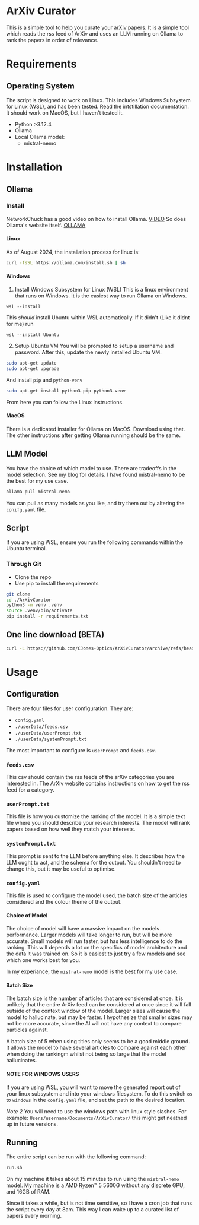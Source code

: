 # ArXiv Curator
This is a simple tool to help you curate your arXiv papers.
It is a simple tool which reads the rss feed of ArXiv and
uses an LLM running on Ollama to rank the papers in order of
relevance.

# Requirements

## Operating System
The script is designed to work on Linux. This includes
Windows Subsystem for Linux (WSL), and has been tested.
Read the intstillation documentation. It should work on MacOS,
but I haven't tested it.


- Python >3.12.4
- Ollama
- Local Ollama model:
  - mistral-nemo

# Installation
## Ollama
### Install
NetworkChuck has a good video on how to install Ollama. [VIDEO](https://www.youtube.com/watch?v=Wjrdr0NU4Sk&t=1s)
So does Ollama's website itself. [OLLAMA](https://ollama.com/download)

#### Linux
As of August 2024, the
installation process for linux is:
```bash
curl -fsSL https://ollama.com/install.sh | sh
```
#### Windows

1. Install Windows Subsystem for Linux (WSL)
This is a linux environment that runs on Windows.
It is the easiest way to run Ollama on Windows.

```batch
wsl --install
```

This *should* install Ubuntu within WSL automatically.
If it didn't (Like it didnt for me) run
```batch
wsl --install Ubuntu
```

2. Setup Ubuntu VM
You will be prompted to setup a username and password. After this, update the
newly installed Ubuntu VM.
```bash
sudo apt-get update
sudo apt-get upgrade
```
And install `pip` and `python-venv`
```bash
sudo apt-get install python3-pip python3-venv
```

From here you can follow the Linux Instructions.

#### MacOS
There is a dedicated installer for Ollama on MacOS. Download
using that. The other instructions after getting Ollama running
should be the same.

## LLM Model
You have the choice of which model to use. There are tradeoffs
in the model selection. See my blog for details. I have found
mistral-nemo to be the best for my use case.

```bash
ollama pull mistral-nemo
```

You can pull as many models as you like, and try them out by
altering the `conifg.yaml` file.

## Script
If you are using WSL, ensure you run the following commands within the Ubuntu terminal.
### Through Git
- Clone the repo
- Use pip to install the requirements
```bash
git clone
cd ./ArXivCurator
python3 -m venv .venv
source .venv/bin/activate
pip install -r requirements.txt
```

## One line download (BETA)
```bash
curl -L https://github.com/CJones-Optics/ArXivCurator/archive/refs/heads/main.zip -o temp.zip && unzip temp.zip && cd ArXivCurator-main && pip install -r requirements.txt && cd .. && rm temp.zip```
```


# Usage
## Configuration
There are four files for user configuration. They are:
- `config.yaml`
- `./userData/feeds.csv`
- `./userData/userPrompt.txt`
- `./userData/systemPrompt.txt`

The most important to configure is `userPrompt` and `feeds.csv`.

### `feeds.csv`
This csv should contain the rss feeds of the arXiv categories you are interested in.
The ArXiv website contains instructions on how to get the rss feed for a category.

### `userPrompt.txt`
This file is how you customize the ranking of the model. It is a simple text file
where you should describe your research interests. The model will rank papers
based on how well they match your interests.

### `systemPrompt.txt`
This prompt is sent to the LLM before anything else. It describes how the
LLM ought to act, and the schema for the output. You shouldn't need to change
this, but it may be useful to optimise.

### `config.yaml`
This file is used to configure the model used, the batch size of the articles
considered and the colour theme of the output.

#### Choice of Model
The choice of model will have a massive impact on the models performance. Larger
models will take longer to run, but will be more accurate. Small models will run
faster, but has less intelligence to do the ranking. This will depends a lot
on the specifics of model architecture and the data it was trained on. So it is
easiest to just try a few models and see which one works best for you.

In my experiance, the `mistral-nemo` model is the best for my use case.

#### Batch Size
The batch size is the number of articles that are considered at once. It is unlikely
that the entire ArXiv feed can be considered at once since it will fall outside of
the context window of the model.
Larger sizes will cause the model to hallucinate, but may be faster. I hypothesize
that smaller sizes may not be more accurate, since the AI will not have any context
to compare particles against.

A batch size of 5 when using titles only seems to be a good middle ground. It allows the
model to have several articles to compare against each other when doing the rankingm whilst
not being so large that the model hallucinates.

#### NOTE FOR WINDOWS USERS
If you are using WSL, you will want to move the generated report out of your linux
subsystem and into your windows filesystem. To do this switch `os` to `windows` in the
`config.yaml` file, and set the path to the desired location.

*Note 2* You will need to use the windows path with linux style slashes. For example:
`Users/username/Documents/ArXivCurator/` this might get neatned up in future versions.

## Running
The entire script can be run with the following command:
```bash
run.sh
```

On my machine it takes about 15 minutes to run using the `mistral-nemo` model.
My machine is a AMD Ryzen™ 5 5600G without any discrete GPU, and 16GB of RAM.

Since it takes a while, but is not time sensitive, so I have a cron job that runs
the script every day at 8am. This way I can wake up to a curated list of papers
every morning.
